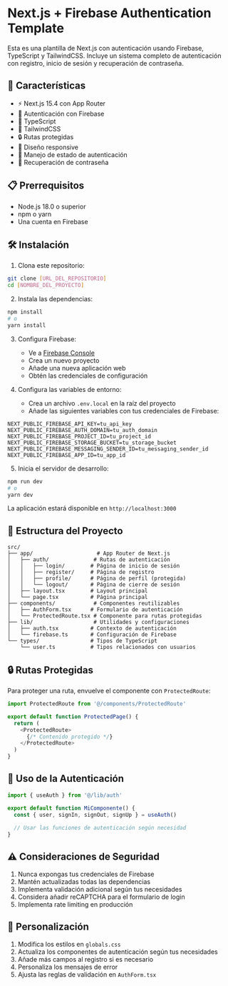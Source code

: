 # Next.js + Firebase Authentication Template

Esta es una plantilla de Next.js con autenticación usando Firebase, TypeScript y TailwindCSS. Incluye un sistema completo de autenticación con registro, inicio de sesión y recuperación de contraseña.

## 🚀 Características

- ⚡ Next.js 15.4 con App Router
- 🔐 Autenticación con Firebase
- 💎 TypeScript
- 🎨 TailwindCSS
- 🔒 Rutas protegidas
- 📱 Diseño responsive
- 🔄 Manejo de estado de autenticación
- 📧 Recuperación de contraseña

## 📋 Prerrequisitos

- Node.js 18.0 o superior
- npm o yarn
- Una cuenta en Firebase

## 🛠 Instalación

1. Clona este repositorio:
```bash
git clone [URL_DEL_REPOSITORIO]
cd [NOMBRE_DEL_PROYECTO]
```

2. Instala las dependencias:
```bash
npm install
# o
yarn install
```

3. Configura Firebase:
   - Ve a [Firebase Console](https://console.firebase.google.com/)
   - Crea un nuevo proyecto
   - Añade una nueva aplicación web
   - Obtén las credenciales de configuración

4. Configura las variables de entorno:
   - Crea un archivo `.env.local` en la raíz del proyecto
   - Añade las siguientes variables con tus credenciales de Firebase:

```env
NEXT_PUBLIC_FIREBASE_API_KEY=tu_api_key
NEXT_PUBLIC_FIREBASE_AUTH_DOMAIN=tu_auth_domain
NEXT_PUBLIC_FIREBASE_PROJECT_ID=tu_project_id
NEXT_PUBLIC_FIREBASE_STORAGE_BUCKET=tu_storage_bucket
NEXT_PUBLIC_FIREBASE_MESSAGING_SENDER_ID=tu_messaging_sender_id
NEXT_PUBLIC_FIREBASE_APP_ID=tu_app_id
```

5. Inicia el servidor de desarrollo:
```bash
npm run dev
# o
yarn dev
```

La aplicación estará disponible en `http://localhost:3000`

## 📁 Estructura del Proyecto

```
src/
├── app/                    # App Router de Next.js
│   ├── auth/              # Rutas de autenticación
│   │   ├── login/        # Página de inicio de sesión
│   │   ├── register/     # Página de registro
│   │   ├── profile/      # Página de perfil (protegida)
│   │   └── logout/       # Página de cierre de sesión
│   ├── layout.tsx        # Layout principal
│   └── page.tsx          # Página principal
├── components/            # Componentes reutilizables
│   ├── AuthForm.tsx      # Formulario de autenticación
│   └── ProtectedRoute.tsx # Componente para rutas protegidas
├── lib/                   # Utilidades y configuraciones
│   ├── auth.tsx          # Contexto de autenticación
│   └── firebase.ts       # Configuración de Firebase
└── types/                # Tipos de TypeScript
    └── user.ts           # Tipos relacionados con usuarios
```

## 🔒 Rutas Protegidas

Para proteger una ruta, envuelve el componente con `ProtectedRoute`:

```typescript
import ProtectedRoute from '@/components/ProtectedRoute'

export default function ProtectedPage() {
  return (
    <ProtectedRoute>
      {/* Contenido protegido */}
    </ProtectedRoute>
  )
}
```

## 🔑 Uso de la Autenticación

```typescript
import { useAuth } from '@/lib/auth'

export default function MiComponente() {
  const { user, signIn, signOut, signUp } = useAuth()
  
  // Usar las funciones de autenticación según necesidad
}
```

## ⚠️ Consideraciones de Seguridad

1. Nunca expongas tus credenciales de Firebase
2. Mantén actualizadas todas las dependencias
3. Implementa validación adicional según tus necesidades
4. Considera añadir reCAPTCHA para el formulario de login
5. Implementa rate limiting en producción

## 📝 Personalización

1. Modifica los estilos en `globals.css`
2. Actualiza los componentes de autenticación según tus necesidades
3. Añade más campos al registro si es necesario
4. Personaliza los mensajes de error
5. Ajusta las reglas de validación en `AuthForm.tsx`
